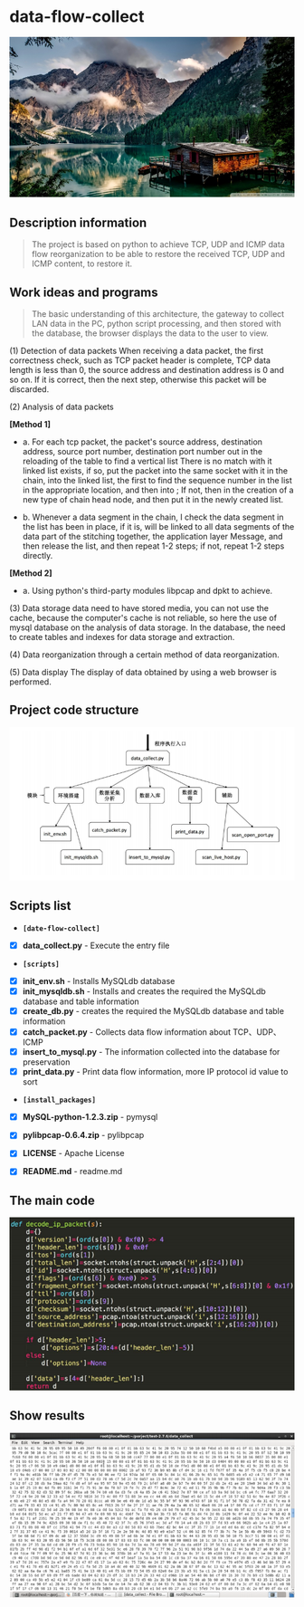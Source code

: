 # data-flow-collect

![data-flow-collect](./images/index.jpg)


## Description information
> The project is based on python to achieve TCP, UDP and ICMP data flow reorganization to be able to restore the received TCP, UDP and ICMP content, to restore it.


## Work ideas and programs
> The basic understanding of this architecture, the gateway to collect LAN data in the PC, python script processing, and then stored with the database, the browser displays the data to the user to view. 

(1) Detection of data packets When receiving a data packet, the first correctness check, such as TCP packet header is
complete, TCP data length is less than 0, the source address and destination address is 0 and so on. If it is correct, then the next step, otherwise this packet will be discarded. 

(2) Analysis of data packets

**[Method 1]**
- a. For each tcp packet, the packet's source address, destination address, source port number, destination port number out in the reloading of the table to find a vertical list There is no match with it linked list exists, if so, put the packet into the same socket with it in the chain, into the linked list, the first to find the sequence number in the list in the appropriate location, and then into ; If not, then in the creation of a new type of chain head node, and then put it in the newly created list. 

- b. Whenever a data segment in the chain, I check the data segment in the list has been in place, if it is, will be linked to all data segments of the data part of the stitching together, the application layer Message, and then release the list, and then repeat 1-2 steps; if not, repeat 1-2 steps directly. 

**[Method 2]**
- a. Using python's third-party modules libpcap and dpkt to achieve.

(3) Data storage data need to have stored media, you can not use the cache, because the computer's cache is not reliable, so here the use of mysql database on the analysis of data storage. In the database, the need to create tables and indexes for data storage and extraction. 

(4) Data reorganization through a certain method of data reorganization.

(5) Data display The display of data obtained by using a web browser is performed.


## Project code structure
![data_collect_jiegou](./images/data_collect_jiegou.png)


## Scripts list
- **`[date-flow-collect]`**
- [x] **data_collect.py** - Execute the entry file
 - **`[scripts]`**
 - [x] **init_env.sh** - Installs MySQLdb database
 - [x] **init_mysqldb.sh** - Installs and creates the required the MySQLdb database and table information
 - [x] **create_db.py** - creates the required the MySQLdb database and table information
 - [x] **catch_packet.py** - Collects data flow information about TCP、UDP、ICMP
 - [x] **insert_to_mysql.py** - The information collected into the database for preservation
 - [x] **print_data.py** - Print data flow information, more IP protocol id value to sort
 - **`[install_packages]`**
 - [x] **MySQL-python-1.2.3.zip** - pymysql
 - [x] **pylibpcap-0.6.4.zip** - pylibpcap
- [x] **LICENSE** - Apache License
- [x] **README.md** - readme.md


## The main code
![pypcap.png](./images/pypcap.png)


## Show results
![results](./images/results.png)

